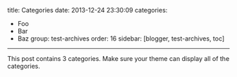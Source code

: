 title: Categories
date: 2013-12-24 23:30:09
categories:
- Foo
- Bar
- Baz
group: test-archives
order: 16
sidebar: [blogger, test-archives, toc]
---

This post contains 3 categories. Make sure your theme can display all of the categories.